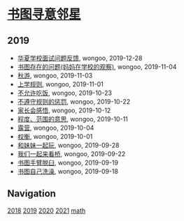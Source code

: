 # [书图寻意邻星](https://wongoo.gitee.io/sons)

## 2019
* [华夏学校面试问题反馈](/shutu/2019/20191228-mingde-interview), wongoo, 2019-12-28
* [书图存在的问题(妈妈在学校的观察)](/shutu/2019/20191104-problem-in-school), wongoo, 2019-11-04
* [秋游](/shutu/2019/20191103-autumn-travel), wongoo, 2019-11-03
* [上学规则](/shutu/2019/20191101-rules-in-school), wongoo, 2019-11-01
* [不允许吃饭](/shutu/2019/20191023-not-allow-to-eat), wongoo, 2019-10-23
* [不遵守规则的惩罚](/shutu/2019/20191022-punishment), wongoo, 2019-10-22
* [家长会感悟](/shutu/2019/20191012-inspiration-of-parents-meeting), wongoo, 2019-10-12
* [程度、范围的意思](/shutu/2019/20191011-level-and-scope), wongoo, 2019-10-11
* [露营](/shutu/2019/20191004-camping), wongoo, 2019-10-04
* [权衡](/shutu/2019/20191001-judge), wongoo, 2019-10-01
* [和妹妹一起玩](/shutu/2019/20190928-play-with-sister), wongoo, 2019-09-28
* [我们一起来看桥](/shutu/2019/20190922-bridge), wongoo, 2019-09-22
* [书图手臂脱臼](/shutu/2019/20190919-arm-broken), wongoo, 2019-09-19
* [书图自己洗澡](/shutu/2019/20190918-wash-self), wongoo, 2019-09-18

## Navigation
[2018](/shutu/2018/)
[2019](/shutu/2019/)
[2020](/shutu/2020/)
[2021](/shutu/2021/)
[math](/shutu/math/)

